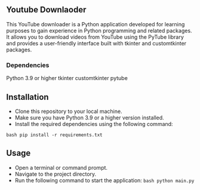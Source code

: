 ## Youtube Downlaoder
This YouTube downloader is a Python application developed for learning purposes to gain experience in Python programming and related packages. It allows you to download videos from YouTube using the PyTube library and provides a user-friendly interface built with tkinter and customtkinter packages.

### Dependencies
Python 3.9 or higher
tkinter
customtkinter
pytube

## Installation
- Clone this repository to your local machine.
- Make sure you have Python 3.9 or a higher version installed.
- Install the required dependencies using the following command:

```bash pip install -r requirements.txt ```

## Usage
- Open a terminal or command prompt.
- Navigate to the project directory.
- Run the following command to start the application:
```bash python main.py ```
